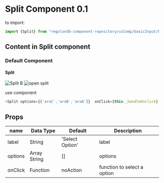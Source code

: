 # Split Component 0.1

to import:
```js
import {Split} from "regulondb-component-repository/uiComp/basicInput/Buttons"
```

## Content in Split component

### Default Component

#### Split

![Split B](https://i.ibb.co/jgV7d8F/Captura-de-Pantalla-2019-10-23-a-la-s-12-18-08.png)
![open split](https://i.ibb.co/2sd3307/Captura-de-Pantalla-2019-10-23-a-la-s-12-29-45.png)

use component
```js
<Split options={['araC','araB','araA']}  onClick={this._handleOnclick} />
```
## Props

name | Data Type  | Default  | Description
--|---|---|--
label  | String  | 'Select Option'  | label
options  | Array String  | [] |  options
onClick  | Function  | noAction  | function to select a option
